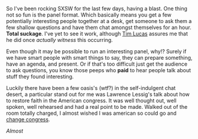 So I've been rocking SXSW for the last few days, having a blast.  One thing not so fun is the panel format. Which basically means you get a few potentially interesting people together at a desk, get someone to ask them a few shallow questions and have them chat amongst themselves for an hour. **Total suckage**. I've yet to see it work, although [Tim Lucas](http://toolmantim.com) assures me that he did once *actually witness* this occurring. 

Even though it may be possible to run an interesting panel, why!? Surely if we have smart people with smart things to say, they can prepare something, have an agenda, and present. Or if that's too difficult just get the audience to ask questions, you know those peeps who **paid** to hear people talk about stuff they found interesting.

Luckily there have been a few oasis's (wtf?) in the self-indulgent chat desert, a particular stand out for me was Lawrence Lessig's talk about how to restore faith in the American congress. It was well thought out, well spoken, well rehearsed and had a real point to be made. Walked out of the room totally charged, I almost wished I was american so could go and [change congress](http://change-congress.org). 

*Almost*